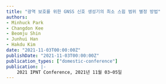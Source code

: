 ```yaml
---
title: "광역 보호를 위한 GNSS 신호 생성기의 최소 스윕 범위 별정 방법"
authors:
- Minhuck Park
- Changdon Kee
- Beomju Shin
- Junhui Han
- Hakdu Kim
date: "2021-11-03T00:00:00Z"
publishDate: "2021-11-03T00:00:00Z"
publication_types: ["domestic-conference"]
publication: |-
    2021 IPNT Conference, 2021년 11월 03~05일
---
```

